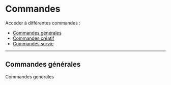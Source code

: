 # Commandes

Accéder à différentes commandes :

* [Commandes générales](#commandes-générales)
* [Commandes créatif](https://mjccraft.github.io/cmd/creatif)
* [Commandes survie](https://mjccraft.github.io/cmd/survie)

-----------

## Commandes générales

Commandes generales
